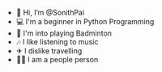 - 🤵 Hi, I’m @SonithPai
- 💻 I'm a beginner in Python Programming
- 🏸 I'm into playing Badminton
- 🎶 I like listening to music
- ✈  I dislike travelling
- 🙋‍♂️ I am a people person

<!---
SonithPai/SonithPai is a ✨ special ✨ repository because its `README.md` (this file) appears on your GitHub profile.
You can click the Preview link to take a look at your changes.
--->
